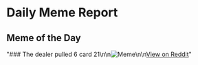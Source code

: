 # Daily Meme Report

## Meme of the Day
"### The dealer pulled 6 card 21\n\n![Meme](https://i.redd.it/0o18nja38n0e1.gif)\n\n[View on Reddit](https://redd.it/1gq9nd9)"
